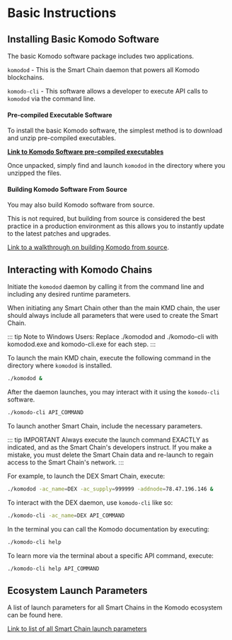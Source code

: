 # Basic Instructions

## Installing Basic Komodo Software

The basic Komodo software package includes two applications.

`komodod` - This is the Smart Chain daemon that powers all Komodo blockchains.

`komodo-cli` - This software allows a developer to execute API calls to `komodod` via the command line.

#### Pre-compiled Executable Software

To install the basic Komodo software, the simplest method is to download and unzip pre-compiled executables.

[<b>Link to Komodo Software pre-compiled executables</b>](https://github.com/KomodoPlatform/komodo/releases)

Once unpacked, simply find and launch `komodod` in the directory where you unzipped the files.

#### Building Komodo Software From Source

You may also build Komodo software from source.

This is not required, but building from source is considered the best practice in a production environment as this allows you to instantly update to the latest patches and upgrades.

[Link to a walkthrough on building Komodo from source](https://docs.komodoplatform.com/komodo/installation.html).

## Interacting with Komodo Chains

Initiate the `komodod` daemon by calling it from the command line and including any desired runtime parameters.

When initiating any Smart Chain other than the main KMD chain, the user should always include all parameters that were used to create the Smart Chain.

::: tip
  Note to Windows Users: Replace ./komodod and ./komodo-cli with komodod.exe and komodo-cli.exe for each step.
:::

To launch the main KMD chain, execute the following command in the directory where `komodod` is installed.

```bash
./komodod &
```

After the daemon launches, you may interact with it using the `komodo-cli` software.

```bash
./komodo-cli API_COMMAND
```

To launch another Smart Chain, include the necessary parameters.

::: tip IMPORTANT
Always execute the launch command EXACTLY as indicated, and as the Smart Chain's developers instruct. If you make a mistake, you must delete the Smart Chain data and re-launch to regain access to the Smart Chain's network.
:::

For example, to launch the DEX Smart Chain, execute:

```bash
./komodod -ac_name=DEX -ac_supply=999999 -addnode=78.47.196.146 &
```

To interact with the DEX daemon, use `komodo-cli` like so:

```bash
./komodo-cli -ac_name=DEX API_COMMAND
```

In the terminal you can call the Komodo documentation by executing:

```bash
./komodo-cli help
```

To learn more via the terminal about a specific API command, execute:

```bash
./komodo-cli help API_COMMAND
```

## Ecosystem Launch Parameters

A list of launch parameters for all Smart Chains in the Komodo ecosystem can be found here.

[Link to list of all Smart Chain launch parameters](https://github.com/jl777/komodo/blob/master/src/assetchains.old)

